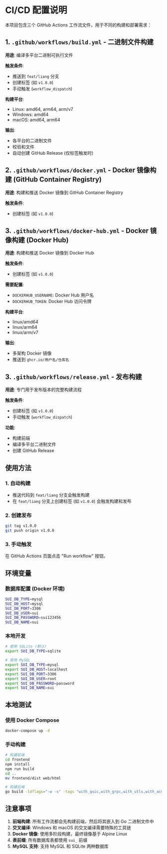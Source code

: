 # CI/CD 配置说明

本项目包含三个 GitHub Actions 工作流文件，用于不同的构建和部署需求：

## 1. `.github/workflows/build.yml` - 二进制文件构建

**用途**: 编译多平台二进制可执行文件

**触发条件**:
- 推送到 `feat/liang` 分支
- 创建标签 (如 `v1.0.0`)
- 手动触发 (`workflow_dispatch`)

**构建平台**:
- Linux: amd64, arm64, arm/v7
- Windows: amd64
- macOS: amd64, arm64

**输出**:
- 各平台的二进制文件
- 校验和文件
- 自动创建 GitHub Release (仅标签触发时)

## 2. `.github/workflows/docker.yml` - Docker 镜像构建 (GitHub Container Registry)

**用途**: 构建和推送 Docker 镜像到 GitHub Container Registry

**触发条件**:
- 创建标签 (如 `v1.0.0`)

## 3. `.github/workflows/docker-hub.yml` - Docker 镜像构建 (Docker Hub)

**用途**: 构建和推送 Docker 镜像到 Docker Hub

**触发条件**:
- 创建标签 (如 `v1.0.0`)

**需要配置**:
- `DOCKERHUB_USERNAME`: Docker Hub 用户名
- `DOCKERHUB_TOKEN`: Docker Hub 访问令牌

**构建平台**:
- linux/amd64
- linux/arm64
- linux/arm/v7

**输出**:
- 多架构 Docker 镜像
- 推送到 `ghcr.io/用户名/仓库名`

## 3. `.github/workflows/release.yml` - 发布构建

**用途**: 专门用于发布版本的完整构建流程

**触发条件**:
- 创建标签 (如 `v1.0.0`)
- 手动触发 (`workflow_dispatch`)

**功能**:
- 构建前端
- 编译多平台二进制文件
- 创建 GitHub Release

## 使用方法

### 1. 自动构建
- 推送代码到 `feat/liang` 分支会触发构建
- 在 `feat/liang` 分支上创建标签 (如 `v1.0.0`) 会触发构建和发布

### 2. 创建发布
```bash
git tag v1.0.0
git push origin v1.0.0
```

### 3. 手动触发
在 GitHub Actions 页面点击 "Run workflow" 按钮。

## 环境变量

### 数据库配置 (Docker 环境)
```bash
SUI_DB_TYPE=mysql
SUI_DB_HOST=mysql
SUI_DB_PORT=3306
SUI_DB_USER=sui
SUI_DB_PASSWORD=sui123456
SUI_DB_NAME=sui
```

### 本地开发
```bash
# 使用 SQLite (默认)
export SUI_DB_TYPE=sqlite

# 使用 MySQL
export SUI_DB_TYPE=mysql
export SUI_DB_HOST=localhost
export SUI_DB_PORT=3306
export SUI_DB_USER=root
export SUI_DB_PASSWORD=password
export SUI_DB_NAME=sui
```

## 本地测试

### 使用 Docker Compose
```bash
docker-compose up -d
```

### 手动构建
```bash
# 构建前端
cd frontend
npm install
npm run build
cd ..
mv frontend/dist web/html

# 构建后端
go build -ldflags="-w -s" -tags "with_quic,with_grpc,with_utls,with_acme,with_gvisor" -o sui main.go
```

## 注意事项

1. **前端构建**: 所有工作流都会先构建前端，然后将其嵌入到 Go 二进制文件中
2. **交叉编译**: Windows 和 macOS 的交叉编译需要特殊的工具链
3. **Docker 镜像**: 使用多阶段构建，最终镜像基于 Alpine Linux
4. **表前缀**: 所有数据库表都使用 `sui_` 前缀
5. **MySQL 支持**: 支持 MySQL 和 SQLite 两种数据库
